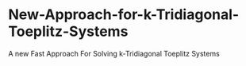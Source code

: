 # New-Approach-for-k-Tridiagonal-Toeplitz-Systems
A new Fast Approach For Solving k-Tridiagonal Toeplitz Systems
